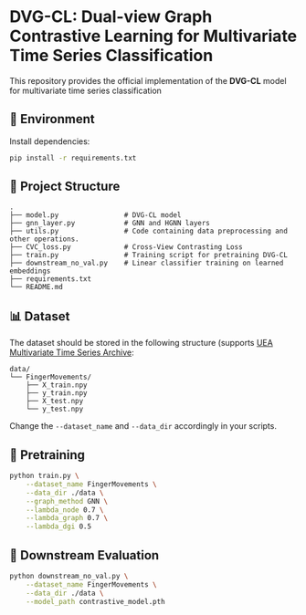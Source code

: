 # DVG-CL: Dual-view Graph Contrastive Learning for Multivariate Time Series Classification

This repository provides the official implementation of the **DVG-CL** model for multivariate time series classification

## 🔧 Environment

Install dependencies:

```bash
pip install -r requirements.txt
```

## 📁 Project Structure

```
.
├── model.py                # DVG-CL model
├── gnn_layer.py            # GNN and HGNN layers
├── utils.py                # Code containing data preprocessing and other operations.
├── CVC_loss.py             # Cross-View Contrasting Loss
├── train.py                # Training script for pretraining DVG-CL
├── downstream_no_val.py    # Linear classifier training on learned embeddings
├── requirements.txt
└── README.md
```

## 📊 Dataset

The dataset should be stored in the following structure (supports [UEA Multivariate Time Series Archive](https://timeseriesclassification.com/dataset.php):

```
data/
└── FingerMovements/
    ├── X_train.npy
    ├── y_train.npy
    ├── X_test.npy
    └── y_test.npy
```

Change the `--dataset_name` and `--data_dir` accordingly in your scripts.

## 🚀 Pretraining

```bash
python train.py \
    --dataset_name FingerMovements \
    --data_dir ./data \
    --graph_method GNN \
    --lambda_node 0.7 \
    --lambda_graph 0.7 \
    --lambda_dgi 0.5
```

## 🧠 Downstream Evaluation

```bash
python downstream_no_val.py \
    --dataset_name FingerMovements \
    --data_dir ./data \
    --model_path contrastive_model.pth
```
